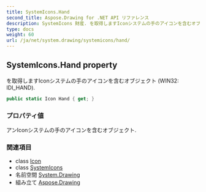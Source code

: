 ```yaml
---
title: SystemIcons.Hand
second_title: Aspose.Drawing for .NET API リファレンス
description: SystemIcons 財産. を取得しますIconシステムの手のアイコンを含むオブジェクト WIN32 IDI_HAND.
type: docs
weight: 60
url: /ja/net/system.drawing/systemicons/hand/
---
```

## SystemIcons.Hand property

を取得しますIconシステムの手のアイコンを含むオブジェクト (WIN32: IDI_HAND).

```csharp
public static Icon Hand { get; }
```

### プロパティ値

アンIconシステムの手のアイコンを含むオブジェクト.

### 関連項目

* class [Icon](../../icon/)
* class [SystemIcons](../)
* 名前空間 [System.Drawing](../../systemicons/)
* 組み立て [Aspose.Drawing](../../../)



